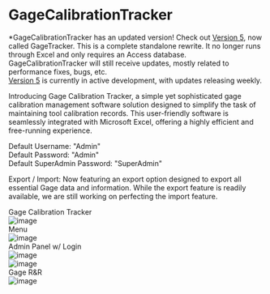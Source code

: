 # GageCalibrationTracker
*GageCalibrationTracker has an updated version! Check out [Version 5](https://github.com/alexfare/GageTracker), now called GageTracker. This is a complete standalone rewrite. It no longer runs through Excel and only requires an Access database. GageCalibrationTracker will still receive updates, mostly related to performance fixes, bugs, etc.
<br>
[Version 5](https://github.com/alexfare/GageTracker) is currently in active development, with updates releasing weekly.
<br>

Introducing Gage Calibration Tracker, a simple yet sophisticated gage calibration management software solution designed to simplify the task of maintaining tool calibration records. This user-friendly software is seamlessly integrated with Microsoft Excel, offering a highly efficient and free-running experience.

Default Username: "Admin"<br>
Default Password: "Admin"<br>
Default SuperAdmin Password: "SuperAdmin"

Export / Import:
Now featuring an export option designed to export all essential Gage data and information. While the export feature is readily available, we are still working on perfecting the import feature.

Gage Calibration Tracker<br>
![image](https://github.com/alexfare/GageCalibrationTracker/assets/40654995/c9437148-9fd0-4185-bf03-435d6445be83)
<br>
Menu<br>
![image](https://github.com/alexfare/GageCalibrationTracker/assets/40654995/a4a5adf2-1c7f-4973-a90a-f19c46185512)
<br>
Admin Panel w/ Login<br>
![image](https://github.com/alexfare/GageCalibrationTracker/assets/40654995/fe991ba9-c542-4c30-89cd-e8374922bad9)
<br>
![image](https://github.com/alexfare/GageCalibrationTracker/assets/40654995/eb6609f6-8b6d-40aa-bb91-7e1c4ee995b2)
<br>
Gage R&R <br>
![image](https://github.com/alexfare/GageCalibrationTracker/assets/40654995/b7a09091-aa7b-49a5-9926-abbac4f5ad55)
